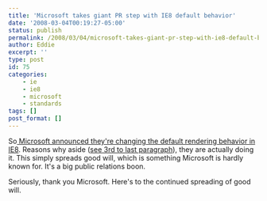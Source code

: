 ```yaml
---
title: 'Microsoft takes giant PR step with IE8 default behavior'
date: '2008-03-04T00:19:27-05:00'
status: publish
permalink: /2008/03/04/microsoft-takes-giant-pr-step-with-ie8-default-behavior
author: Eddie
excerpt: ''
type: post
id: 75
categories:
    - ie
    - ie8
    - microsoft
    - standards
tags: []
post_format: []
---
```

So[ Microsoft announced they're changing the default rendering behavior in IE8](http://blogs.msdn.com/ie/archive/2008/03/03/microsoft-s-interoperability-principles-and-ie8.aspx). Reasons why aside ([see 3rd to last paragraph](http://www.microsoft.com/presspass/press/2008/mar08/03-03WebStandards.mspx)), they are actually doing it. This simply spreads good will, which is something Microsoft is hardly known for. It's a big public relations boon.

Seriously, thank you Microsoft. Here's to the continued spreading of good will.